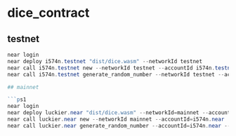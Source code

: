 # dice_contract

## testnet

```ps1
near login
near deploy i574n.testnet "dist/dice.wasm" --networkId testnet
near call i574n.testnet new --networkId testnet --accountId i574n.testnet
near call i574n.testnet generate_random_number --networkId testnet --accountId i574n.testnet --gas 50000000000000 "{\`"key\`": \`"\`", \`"proof\`": \`"\`", \`"max\`": 1}"

## mainnet

```ps1
near login
near deploy luckier.near "dist/dice.wasm" --networkId=mainnet --accountId=i574n.near
near call luckier.near new --networkId mainnet --accountId=i574n.near
near call luckier.near generate_random_number --accountId=i574n.near --networkId=mainnet --gas 50000000000000 "{\`"key\`": \`"\`", \`"proof\`": \`"\`", \`"max\`": 1}"
```
